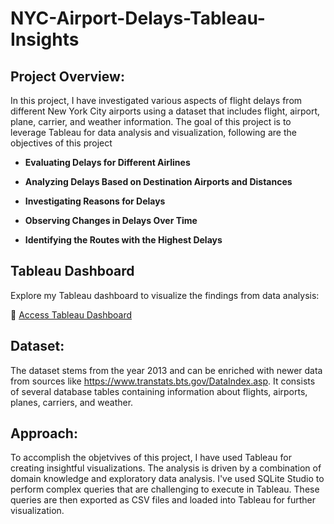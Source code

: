 # NYC-Airport-Delays-Tableau-Insights

## Project Overview:

In this project, I have investigated various aspects of flight delays from different New York City airports using a dataset that includes flight, airport, plane, carrier, and weather information. The goal of this project is to leverage Tableau for data analysis and visualization, following are the objectives of this project 

- **Evaluating Delays for Different Airlines**

- **Analyzing Delays Based on Destination Airports and Distances**

- **Investigating Reasons for Delays**

- **Observing Changes in Delays Over Time**

- **Identifying the Routes with the Highest Delays**

## Tableau Dashboard

Explore my Tableau dashboard to visualize the findings from data analysis:

🔗 [Access Tableau Dashboard](https://public.tableau.com/app/profile/yashwanth.thonukunuru/viz/FlightsDelayatNYCAirport-Final/TheAirlinesStory?publish=yes)


## Dataset:

The dataset stems from the year 2013 and can be enriched with newer data from sources like https://www.transtats.bts.gov/DataIndex.asp. It consists of several database tables containing information about flights, airports, planes, carriers, and weather.

## Approach:

To accomplish the objetvives of this project, I have used Tableau for creating insightful visualizations. The analysis is driven by a combination of domain knowledge and exploratory data analysis. I've used SQLite Studio to perform complex queries that are challenging to execute in Tableau. These queries are then exported as CSV files and loaded into Tableau for further visualization.

